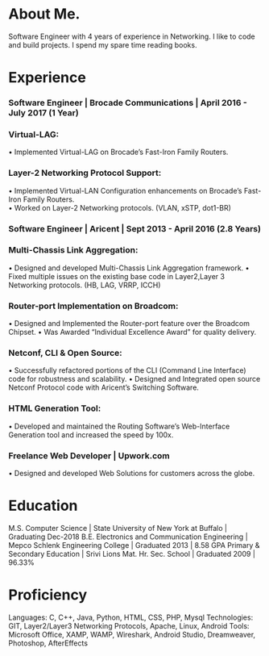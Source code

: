 # About Me.
Software Engineer with 4 years of experience in Networking. I like to code and build projects. I spend my spare time reading books.
# Experience
### Software Engineer | Brocade Communications | April 2016 - July 2017 (1 Year)
### Virtual-LAG:
• Implemented Virtual-LAG on Brocade’s Fast-Iron Family Routers.
### Layer-2 Networking Protocol Support:
• Implemented Virtual-LAN Configuration enhancements on Brocade’s Fast-Iron Family Routers.<br />
• Worked on Layer-2 Networking protocols. (VLAN, xSTP, dot1-BR)

### Software Engineer | Aricent | Sept 2013 - April 2016 (2.8 Years)
### Multi-Chassis Link Aggregation:
• Designed and developed Multi-Chassis Link Aggregation framework.
• Fixed multiple issues on the existing base code in Layer2,Layer 3 Networking protocols. (HB, LAG, VRRP, ICCH)
### Router-port Implementation on Broadcom:
• Designed and Implemented the Router-port feature over the Broadcom Chipset.
• Was Awarded “Individual Excellence Award” for quality delivery.
### Netconf, CLI & Open Source:
• Successfully refactored portions of the CLI (Command Line Interface) code for robustness and scalability.
• Designed and Integrated open source Netconf Protocol code with Aricent’s Switching Software.
### HTML Generation Tool:
• Developed and maintained the Routing Software’s Web-Interface Generation tool and increased the speed by 100x.

### Freelance Web Developer | Upwork.com
• Designed and developed Web Solutions for customers across the globe.

# Education
M.S. Computer Science | State University of New York at Buffalo | Graduating Dec-2018 
B.E. Electronics and Communication Engineering | Mepco Schlenk Engineering College | Graduated 2013 | 8.58 GPA
Primary & Secondary Education | Srivi Lions Mat. Hr. Sec. School | Graduated 2009 | 96.33%

# Proficiency
Languages: C, C++, Java, Python, HTML, CSS, PHP, Mysql
Technologies: GIT, Layer2/Layer3 Networking Protocols, Apache, Linux, Android
Tools: Microsoft Office, XAMP, WAMP, Wireshark, Android Studio, Dreamweaver, Photoshop, AfterEffects
